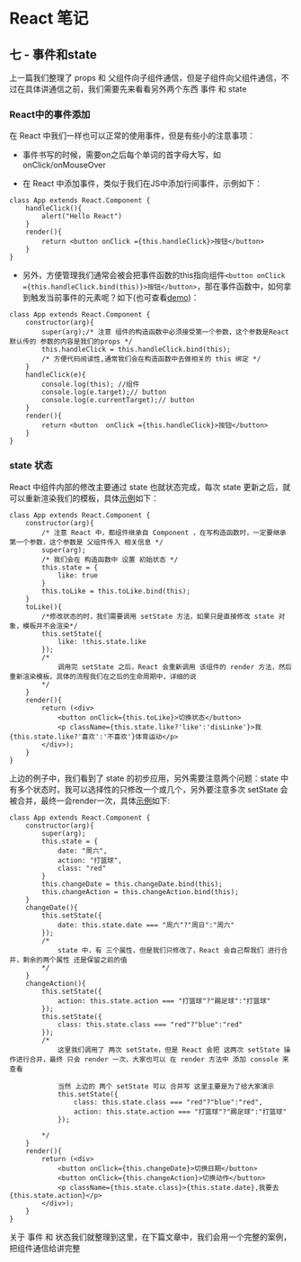 # React 笔记

## 七 - 事件和state
上一篇我们整理了 props 和 父组件向子组件通信，但是子组件向父组件通信，不过在具体讲通信之前，我们需要先来看看另外两个东西 事件 和 state

### React中的事件添加
在 React 中我们一样也可以正常的使用事件，但是有些小的注意事项：

- 事件书写的时候，需要on之后每个单词的首字母大写，如 onClick/onMouseOver

- 在 React 中添加事件，类似于我们在JS中添加行间事件，示例如下：

```
class App extends React.Component {
	handleClick(){
		alert("Hello React")
	}
	render(){
		return <button onClick ={this.handleClick}>按钮</button>
	}	
}
```

- 另外，方便管理我们通常会被会把事件函数的this指向组件`<button onClick ={this.handleClick.bind(this)}>按钮</button>`，那在事件函数中，如何拿到触发当前事件的元素呢？如下(也可查看[demo](demo_1.html))：

```
class App extends React.Component {
	constructor(arg){
		super(arg);/* 注意 组件的构造函数中必须接受第一个参数，这个参数是React 默认传的 参数的内容是我们的props */
		this.handleClick = this.handleClick.bind(this);
		/* 方便代码阅读性,通常我们会在构造函数中去做相关的 this 绑定 */
	}
	handleClick(e){
		console.log(this); //组件
		console.log(e.target);// button
		console.log(e.currentTarget);// button
	}
	render(){
		return <button  onClick ={this.handleClick}>按钮</button>
	}	
}
```

### state 状态
React 中组件内部的修改主要通过 state 也就状态完成，每次 state 更新之后，就可以重新渲染我们的模板，具体[示例](demo_2.html)如下：

```
class App extends React.Component {
	constructor(arg){
		/* 注意 React 中，都组件继承自 Component ，在写构造函数时，一定要继承第一个参数，这个参数是 父组件传入 相关信息 */
		super(arg); 
		/* 我们会在 构造函数中 设置 初始状态 */
		this.state = {
			like: true
		}
		this.toLike = this.toLike.bind(this);
	}
	toLike(){
		/*修改状态的时，我们需要调用 setState 方法，如果只是直接修改 state 对象，模板并不会渲染*/
		this.setState({
			like: !this.state.like
		});
		/*
			调用完 setState 之后，React 会重新调用 该组件的 render 方法，然后重新渲染模板，具体的流程我们在之后的生命周期中，详细的说
		*/
	}
	render(){
		return (<div>
			<button onClick={this.toLike}>切换状态</button>
			<p className={this.state.like?'like':'disLinke'}>我{this.state.like?'喜欢':'不喜欢'}体育运动</p>
		</div>);
	}	
}
``` 

上边的例子中，我们看到了 state 的初步应用，另外需要注意两个问题：state 中有多个状态时，我可以选择性的只修改一个或几个，另外要注意多次 setState 会被合并，最终一会render一次，具体[示例](demo_3.html)如下:

```
class App extends React.Component {
	constructor(arg){
		super(arg);
		this.state = {
			date: "周六",
			action: "打篮球",
			class: "red"
		}
		this.changeDate = this.changeDate.bind(this);
		this.changeAction = this.changeAction.bind(this);
	}
	changeDate(){
		this.setState({
			date: this.state.date === "周六"?"周日":"周六"
		});
		/*
			state 中，有 三个属性，但是我们只修改了，React 会自己帮我们 进行合并，剩余的两个属性 还是保留之前的值
		*/
	}
	changeAction(){
		this.setState({
			action: this.state.action === "打篮球"?"踢足球":"打篮球"
		});
		this.setState({
			class: this.state.class === "red"?"blue":"red"
		});
		/*
			这里我们调用了 两次 setState，但是 React 会把 这两次 setState 操作进行合并，最终 只会 render 一次，大家也可以 在 render 方法中 添加 console 来查看

			当然 上边的 两个 setState 可以 合并写 这里主要是为了给大家演示
			this.setState({
				class: this.state.class === "red"?"blue":"red",
				action: this.state.action === "打篮球"?"踢足球":"打篮球"
			});

		*/
	}
	render(){
		return (<div>
			<button onClick={this.changeDate}>切换日期</button>
			<button onClick={this.changeAction}>切换动作</button>
			<p className={this.state.class}>{this.state.date},我要去{this.state.action}</p>
		</div>);
	}	
}
```

关于 事件 和 状态我们就整理到这里，在下篇文章中，我们会用一个完整的案例，把组件通信给讲完整



